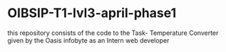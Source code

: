 # OIBSIP-T1-lvl3-april-phase1
this repository consists of the code to the Task- Temperature Converter  given by the Oasis infobyte as an Intern web developer 
